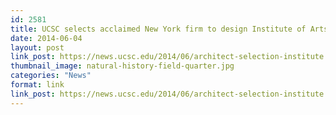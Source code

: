 ```yaml
---
id: 2581
title: UCSC selects acclaimed New York firm to design Institute of Arts and Sciences
date: 2014-06-04
layout: post
link_post: https://news.ucsc.edu/2014/06/architect-selection-institute.html?ref=campaign
thumbnail_image: natural-history-field-quarter.jpg
categories: "News"
format: link
link_post: https://news.ucsc.edu/2014/06/architect-selection-institute.html?ref=campaign
---
```


